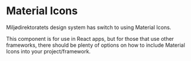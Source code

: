 # Material Icons

Miljødirektoratets design system has switch to using Material Icons.

This component is for use in React apps, but for those that use other frameworks, there should be plenty of options on how to include
Material Icons into your project/framework.
